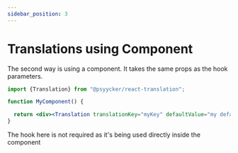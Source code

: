 ```yaml
---
sidebar_position: 3
---
```


# Translations using Component

The second way is using a component. It takes the same props as the hook parameters.
<br/>

```jsx
import {Translation} from "@psyycker/react-translation";

function MyComponent() {

  return <div><Translation translationKey="myKey" defaultValue="my default value"/></div>
}
```

The hook here is not required as it's being used directly inside the component
